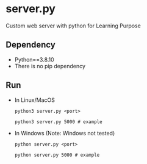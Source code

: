 # server.py
Custom web server with python for Learning Purpose

## Dependency
* Python==3.8.10
* There is no pip dependency

## Run
* In Linux/MacOS
    ```
    python3 server.py <port>
    ```
    ```
    python3 server.py 5000 # example
    ```
* In Windows (Note: Windows not tested)
    ```
    python server.py <port>
    ```
    ```
    python server.py 5000 # example
    ```